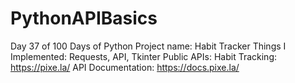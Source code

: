# PythonAPIBasics

Day 37 of 100 Days of Python
Project name: Habit Tracker
Things I Implemented: Requests, API, Tkinter
Public APIs:
Habit Tracking: https://pixe.la/
API Documentation: https://docs.pixe.la/
